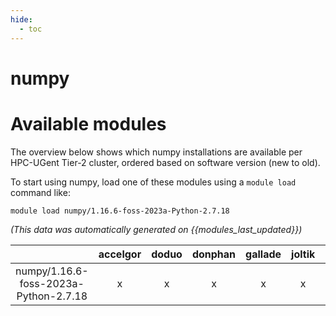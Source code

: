 ```yaml
---
hide:
  - toc
---
```


numpy
=====

# Available modules


The overview below shows which numpy installations are available per HPC-UGent Tier-2 cluster, ordered based on software version (new to old).

To start using numpy, load one of these modules using a `module load` command like:

```shell
module load numpy/1.16.6-foss-2023a-Python-2.7.18
```

*(This data was automatically generated on {{modules_last_updated}})*

| |accelgor|doduo|donphan|gallade|joltik|litleo|shinx|
| :---: | :---: | :---: | :---: | :---: | :---: | :---: | :---: |
|numpy/1.16.6-foss-2023a-Python-2.7.18|x|x|x|x|x|x|x|
